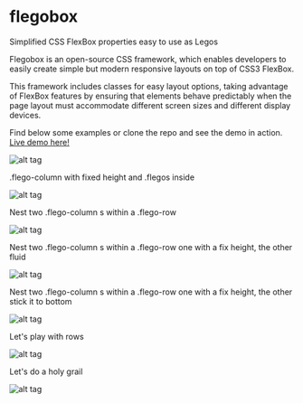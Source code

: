 # flegobox
Simplified CSS FlexBox properties easy to use as Legos

Flegobox is an open-source CSS framework, which enables developers to easily create simple but modern responsive layouts on top of CSS3 FlexBox. 

This framework includes classes for easy layout options, taking advantage of FlexBox features by ensuring that elements behave predictably when the page layout must accommodate different screen sizes and different display devices.

Find below some examples or clone the repo and see the demo in action. [Live demo here!](http://demo.octobot.io/demos/flegobox/demos/)

![alt tag](http://demo.octobot.io/demos/flegobox-demo-imgs/1.png)

.flego-column with fixed height and .flegos inside

![alt tag](http://demo.octobot.io/demos/flegobox-demo-imgs/2.png)

Nest two .flego-column s within a .flego-row

![alt tag](http://demo.octobot.io/demos/flegobox-demo-imgs/3.png)

Nest two .flego-column s within a .flego-row one with a fix height, the other fluid

![alt tag](http://demo.octobot.io/demos/flegobox-demo-imgs/4.png)

Nest two .flego-column s within a .flego-row one with a fix height, the other stick it to bottom

![alt tag](http://demo.octobot.io/demos/flegobox-demo-imgs/5.png)

Let's play with rows

![alt tag](http://demo.octobot.io/demos/flegobox-demo-imgs/6.png)

Let's do a holy grail

![alt tag](https://www.octobot.io/img/flegobox-demo-imgs/7.png)

